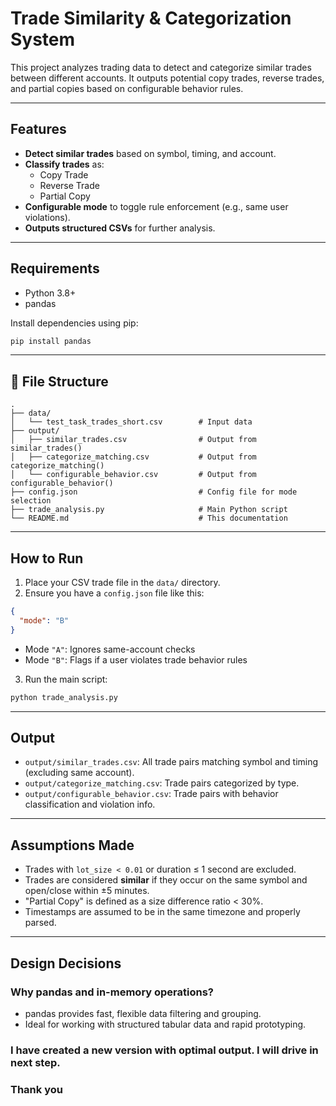 
#  Trade Similarity & Categorization System

This project analyzes trading data to detect and categorize similar trades between different accounts. It outputs potential copy trades, reverse trades, and partial copies based on configurable behavior rules.

---

## Features

- **Detect similar trades** based on symbol, timing, and account.
- **Classify trades** as:
  - Copy Trade
  - Reverse Trade
  - Partial Copy
-  **Configurable mode** to toggle rule enforcement (e.g., same user violations).
-  **Outputs structured CSVs** for further analysis.

---

## Requirements

- Python 3.8+
- pandas

Install dependencies using pip:

```bash
pip install pandas
```

---

## 📂 File Structure

```
.
├── data/
│   └── test_task_trades_short.csv        # Input data
├── output/
│   ├── similar_trades.csv                # Output from similar_trades()
│   ├── categorize_matching.csv           # Output from categorize_matching()
│   └── configurable_behavior.csv         # Output from configurable_behavior()
├── config.json                           # Config file for mode selection
├── trade_analysis.py                     # Main Python script
└── README.md                             # This documentation
```

---

##  How to Run

1. Place your CSV trade file in the `data/` directory.
2. Ensure you have a `config.json` file like this:

```json
{
  "mode": "B"
}
```

- Mode `"A"`: Ignores same-account checks
- Mode `"B"`: Flags if a user violates trade behavior rules

3. Run the main script:

```bash
python trade_analysis.py
```

---

##  Output

- `output/similar_trades.csv`: All trade pairs matching symbol and timing (excluding same account).
- `output/categorize_matching.csv`: Trade pairs categorized by type.
- `output/configurable_behavior.csv`: Trade pairs with behavior classification and violation info.

---

##  Assumptions Made

- Trades with `lot_size < 0.01` or duration ≤ 1 second are excluded.
- Trades are considered **similar** if they occur on the same symbol and open/close within ±5 minutes.
- "Partial Copy" is defined as a size difference ratio < 30%.
- Timestamps are assumed to be in the same timezone and properly parsed.

---

## Design Decisions

### Why pandas and in-memory operations?
- pandas provides fast, flexible data filtering and grouping.
- Ideal for working with structured tabular data and rapid prototyping.

### I have created a new version with optimal output. I will drive in next step. 

### Thank you

